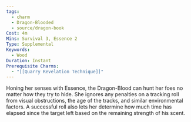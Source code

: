 ```yaml
---
tags:
  - charm
  - Dragon-Blooded
  - source/dragon-book
Cost: 4m
Mins: Survival 3, Essence 2
Type: Supplemental
Keywords:
  - Wood
Duration: Instant
Prerequisite Charms:
  - "[[Quarry Revelation Technique]]"
---
```

Honing her senses with Essence, the Dragon-Blood can hunt her foes no matter how they try to hide. She ignores any penalties on a tracking roll from visual obstructions, the age of the tracks, and similar environmental factors. A successful roll also lets her determine how much time has elapsed since the target left based on the remaining strength of his scent.